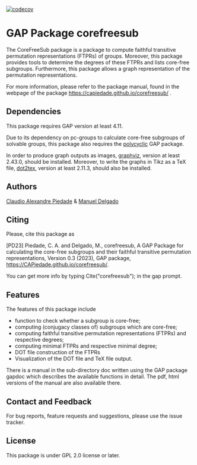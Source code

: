 [![codecov](https://codecov.io/github/CAPiedade/corefreesub/coverage.svg?branch=master&token=)](https://codecov.io/gh/CAPiedade/corefreesub)
# GAP Package corefreesub

The CoreFreeSub package is a package to compute faithful transitive permutation representations (FTPRs) of groups. Moreover, this package provides tools to determine the degrees of these FTPRs and lists core-free subgroups. Furthermore, this package allows a graph representation of the permutation representations.

For more information, please refer to the package manual, found in the webpage of the package https://capiedade.github.io/corefreesub/ .


## Dependencies
This package requires GAP version at least 4.11.

Due to its dependency on pc-groups to calculate core-free subgroups of solvable groups, this package also requires the [polycyclic](https://gap-packages.github.io/polycyclic/) GAP package.

In order to produce graph outputs as images, [graphviz](https://graphviz.org/), version at least 2.43.0, should be installed.
Moreover, to write the graphs in Tikz as a TeX file, [dot2tex](https://github.com/xyz2tex/dot2tex), version at least 2.11.3, should also be installed.

## Authors
[Claudio Alexandre Piedade](https://capiedade.github.io/) & [Manuel Delgado](https://cmup.fc.up.pt/cmup/mdelgado/)


## Citing
Please, cite this package as

[PD23]  Piedade, C. A. and Delgado, M., corefreesub, A GAP Package for calculating the core-free subgroups and their
faithful      transitive      permutation      representations,     Version     0.3     (2023),     GAP     package,
https://CAPiedade.github.io/corefreesub/.

You can get more info by typing Cite("corefreesub"); in the gap prompt.


## Features
The features of this package include

- function to check whether a subgroup is core-free;
- computing (conjugacy classes of) subgroups which are core-free;
- computing faithful transitive permutation representations (FTPRs) and respective degrees;
- computing minimal FTPRs and respective minimal degree;
- DOT file construction of the FTPRs
- Visualization of the DOT file and TeX file output.

There is a manual in the sub-directory doc written using the GAP package gapdoc which describes the available functions in detail. The pdf, html versions of the manual are also available there.


## Contact and Feedback
For bug reports, feature requests and suggestions, please use the issue tracker.


## License
This package is under GPL 2.0 license or later.
